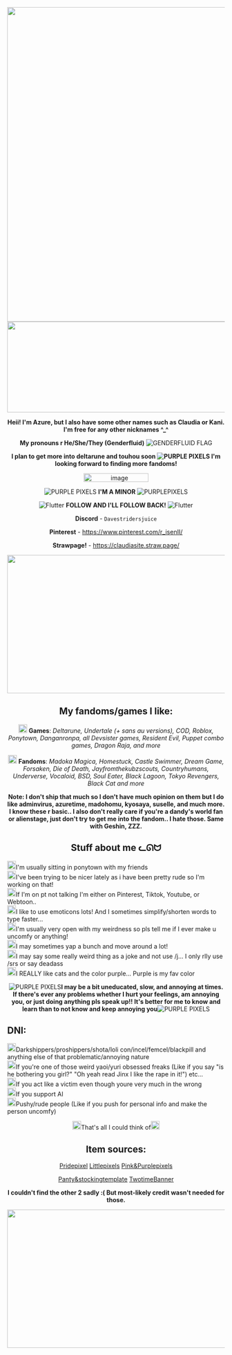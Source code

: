 <div align="center">

<img width="1127" height="728" alt="image" src="https://github.com/user-attachments/assets/603a4598-ee41-4feb-be5d-7e94021c7d77" />
<img width="1600" height="210" alt="image" src="https://github.com/user-attachments/assets/7ac6c2d7-7777-4ff7-9da8-7d7968cb75f4" />

**Heii! I'm Azure, but I also have some other names such as Claudia or Kani. I'm free for any other nicknames ^_^**

**My pronouns r He/She/They (Genderfluid)** ![GENDERFLUID FLAG](https://media.discordapp.net/attachments/1371629223646855189/1402364807453081631/tumblr_3aee1c51c2ccfaab2652c2f7b16e4184_091cdd46_250.webp?ex=6893a580&is=68925400&hm=1c40258813c0a60f4f8c4bfaf835c9360397e44f2ff40defda3b60c25556f822&=&animated=true)<br>

**I plan to get more into deltarune and touhou soon ![PURPLE PIXELS](https://media.discordapp.net/attachments/1371629223646855189/1402362605825298462/tumblr_eab95519e581ba3bed64a84d04d262e3_d069e208_75.webp?ex=6893a373&is=689251f3&hm=b4895df0b199140aea4d7870efc0390f2b3adda20b43fd2343fe97b330299e34&=&animated=true) I'm looking forward to finding more fandoms!** <br>

<img width="150" height="20" alt="image" src="https://github.com/user-attachments/assets/4a9624df-fb1b-455e-85bd-5151f92a9d57" />

![PURPLE PIXELS](https://media.discordapp.net/attachments/1371629223646855189/1402362740932214885/tumblr_9b707b37f26fd11197ab48f147d788ba_32db9b51_75.webp?ex=6893a394&is=68925214&hm=aed6a31c1f8e80972c9ffe62555e3168a554750be6100236c851cc332f0ef3b7&=&animated=true) **I'M A MINOR** ![PURPLEPIXELS](https://media.discordapp.net/attachments/1371629223646855189/1402362740932214885/tumblr_9b707b37f26fd11197ab48f147d788ba_32db9b51_75.webp?ex=6893a394&is=68925214&hm=aed6a31c1f8e80972c9ffe62555e3168a554750be6100236c851cc332f0ef3b7&=&animated=true)

![Flutter](https://64.media.tumblr.com/58a86299007199c863a2a5b867991ebf/c80e85c672fd2385-18/s75x75_c1/043819ccb3de7148fd6bba714f4693a6e69de56d.gifv) **FOLLOW AND I'LL FOLLOW BACK!** ![Flutter](https://64.media.tumblr.com/58a86299007199c863a2a5b867991ebf/c80e85c672fd2385-18/s75x75_c1/043819ccb3de7148fd6bba714f4693a6e69de56d.gifv)


**Discord** - `Davestridersjuice`

**Pinterest** - https://www.pinterest.com/r_isenII/

**Strawpage!** - https://claudiasite.straw.page/

<img width="1656" height="320" alt="image" src="https://github.com/user-attachments/assets/8ba91b3c-59d9-4bc0-8ff8-78934cfce2fe" />

## My fandoms/games I like:

<img width="20" height="20" alt="image" src="https://github.com/user-attachments/assets/20bcf1ad-176d-4f80-8e94-4103bdb80a27" /> **Games**: *Deltarune, Undertale (+ sans au versions), COD, Roblox, Ponytown, Danganronpa, all Devsister games, Resident Evil, Puppet combo games, Dragon Raja, and more*

<img width="20" height="20" alt="image" src="https://github.com/user-attachments/assets/20bcf1ad-176d-4f80-8e94-4103bdb80a27" /> **Fandoms**: *Madoka Magica, Homestuck, Castle Swimmer, Dream Game, Forsaken, Die of Death, Jayfromthekubzscouts, Countryhumans, Underverse, Vocaloid, BSD, Soul Eater, Black Lagoon, Tokyo Revengers, Black Cat and more*

**Note: I don't ship that much so I don't have much opinion on them but I do like adminvirus, azuretime, madohomu, kyosaya, suselle, and much more. I know these r basic.. I also don't really care if you're a dandy's world fan or alienstage, just don't try to get me into the fandom.. I hate those. Same with Geshin, ZZZ.**

## Stuff about me ᓚᘏᗢ

</div>

<img width="20" height="20" alt="image" src="https://github.com/user-attachments/assets/20bcf1ad-176d-4f80-8e94-4103bdb80a27" />I'm usually sitting in ponytown with my friends<br>
<img width="20" height="20" alt="image" src="https://github.com/user-attachments/assets/20bcf1ad-176d-4f80-8e94-4103bdb80a27" />I've been trying to be nicer lately as i have been pretty rude so I'm working on that!<br>
<img width="20" height="20" alt="image" src="https://github.com/user-attachments/assets/20bcf1ad-176d-4f80-8e94-4103bdb80a27" />If I'm on pt not talking I'm either on Pinterest, Tiktok, Youtube, or Webtoon..<br>
<img width="20" height="20" alt="image" src="https://github.com/user-attachments/assets/20bcf1ad-176d-4f80-8e94-4103bdb80a27" />I like to use emoticons lots! And I sometimes simplify/shorten words to type faster...<br>
<img width="20" height="20" alt="image" src="https://github.com/user-attachments/assets/20bcf1ad-176d-4f80-8e94-4103bdb80a27" />I'm usually very open with my weirdness so pls tell me if I ever make u uncomfy or anything!<br>
<img width="20" height="20" alt="image" src="https://github.com/user-attachments/assets/20bcf1ad-176d-4f80-8e94-4103bdb80a27" />I may sometimes yap a bunch and move around a lot!<br>
<img width="20" height="20" alt="image" src="https://github.com/user-attachments/assets/20bcf1ad-176d-4f80-8e94-4103bdb80a27" />I may say some really weird thing as a joke and not use /j... I only rlly use /srs or say deadass<br>
 <img width="20" height="20" alt="image" src="https://github.com/user-attachments/assets/20bcf1ad-176d-4f80-8e94-4103bdb80a27" />I REALLY like cats and the color purple... Purple is my fav color <br>

<div align="center">
 
![PURPLE PIXELS](https://media.discordapp.net/attachments/1371629223646855189/1402362740932214885/tumblr_9b707b37f26fd11197ab48f147d788ba_32db9b51_75.webp?ex=6893a394&is=68925214&hm=aed6a31c1f8e80972c9ffe62555e3168a554750be6100236c851cc332f0ef3b7&=&animated=true)**I may be a bit uneducated, slow, and annoying at times. If there's ever any problems whether I hurt your feelings, am annoying you, or just doing anything pls speak up!! It's better for me to know and learn than to not know and keep annoying you**![PURPLE PIXELS](https://media.discordapp.net/attachments/1371629223646855189/1402362740932214885/tumblr_9b707b37f26fd11197ab48f147d788ba_32db9b51_75.webp?ex=6893a394&is=68925214&hm=aed6a31c1f8e80972c9ffe62555e3168a554750be6100236c851cc332f0ef3b7&=&animated=true)

</div>

## DNI:

<img width="20" height="20" alt="image" src="https://github.com/user-attachments/assets/efad364f-daf4-4e82-a4dc-40861c0bfe8f" />Darkshippers/proshippers/shota/loli con/incel/femcel/blackpill and anything else of that problematic/annoying nature<br>
<img width="20" height="20" alt="image" src="https://github.com/user-attachments/assets/15fdd7a4-4b15-45f4-bfc9-a86b601b4196" />If you're one of those weird yaoi/yuri obsessed freaks (Like if you say "is he bothering you girl?" "Oh yeah read Jinx I like the rape in it!") etc...<br>
<img width="20" height="20" alt="image" src="https://github.com/user-attachments/assets/ac8cb78b-6b80-43e9-8779-06fca05c0b49" />If you act like a victim even though youre very much in the wrong<br>
<img width="20" height="20" alt="image" src="https://github.com/user-attachments/assets/9de25df2-bea4-440a-9aee-35b94d4ea974" />If you support AI<br>
<img width="20" height="20" alt="image" src="https://github.com/user-attachments/assets/fa96deb0-1176-4478-8af4-b0432a7a4c3b" />Pushy/rude people (Like if you push for personal info and make the person uncomfy)<br>

<div align="center">

<img width="20" height="20" alt="image" src="https://github.com/user-attachments/assets/0719ab93-25ad-4d62-9c04-1d74e82b7ab7" />That's all I could think of<img width="20" height="20" alt="image" src="https://github.com/user-attachments/assets/93a890f9-14e1-41ec-91e5-992a1533242b" />

## Item sources:
[Pridepixel](https://www.tumblr.com/roomwithavoid/785571839086936064/more-nonbinary-identity-blinkies-happy-pride?source=share)
[Littlepixels](https://www.tumblr.com/wiltyrose/746757437056565248/%E1%9B%9D-%E2%84%B1yodor-%F0%9D%92%ABixels-%F0%93%8F%8F-f2u-w-repost-%E1%B5%92%CA%B3?source=share)
[Pink&Purplepixels](https://www.tumblr.com/mikayuuyuri/781551677893410816/%E1%98%9B-%E1%98%9A-pink-purple-pixels?source=share) <dv>

[Panty&stockingtemplate](https://www.tumblr.com/lavendergalactic/747588068545101824/stocking-anarchy-tumblr-dividers?source=share)
[TwotimeBanner](https://in.pinterest.com/pin/579416308347159571/)

**I couldn't find the other 2 sadly :( But most-likely credit wasn't needed for those.**




<img width="2048" height="320" alt="image" src="https://github.com/user-attachments/assets/f1a25d96-862d-4458-8d95-ab3f4a5cdeff" />

